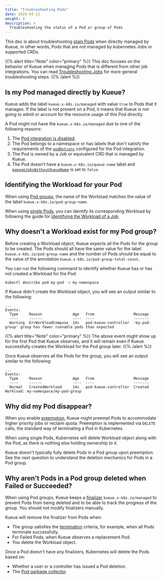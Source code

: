 ```yaml
---
title: "Troubleshooting Pods"
date: 2024-03-21
weight: 4
description: >
  Troubleshooting the status of a Pod or group of Pods
---
```


This doc is about troubleshooting [plain Pods](/docs/tasks/run/plain_pods/) when directly managed by Kueue,
in other words, Pods that are not managed by kubernetes Jobs or supported CRDs.

{{% alert title="Note" color="primary" %}}
This doc focuses on the behavior of Kueue when managing Pods that is different from other job integrations.
You can read [Troubleshooting Jobs](troubleshooting_jobs) for more general troubleshooting steps.
{{% /alert %}}

## Is my Pod managed directly by Kueue?

Kueue adds the label `kueue.x-k8s.io/managed` with value `true` to Pods that it manages.
If the label is not present on a Pod, it means that Kueue is not going to admit or account for the
resource usage of this Pod directly.

A Pod might not have the `kueue.x-k8s.io/managed` due to one of the following reasons:

1. The [Pod integration is disabled](/docs/tasks/run/plain_pods/#before-you-begin).
2. The Pod belongs to a namespace or has labels that don't satisfy the requirements of
   the [`podOptions`](/docs/reference/kueue-config.v1beta1/#PodIntegrationOptions) configured for the Pod integration.
3. The Pod is owned by a Job or equivalent CRD that is managed by Kueue.
4. The Pod doesn't have a `kueue.x-k8s.io/queue-name` label and [`manageJobsWithoutQueueName`](/docs/reference/kueue-config.v1beta1/#Configuration)
   is set to `false`.

## Identifying the Workload for your Pod

When using [Pod groups](/docs/tasks/run/plain_pods/#running-a-group-of-pods-to-be-admitted-together),
the name of the Workload matches the value of the label `kueue.x-k8s.io/pod-group-name`.

When using [single Pods](/docs/tasks/run/plain_pods/#running-a-single-pod-admitted-by-kueue), you can identify its corresponding
Workload by following the guide for [Identifying the Workload of a Job](troubleshooting_jobs/#identifying-the-workload-for-your-job).

## Why doesn't a Workload exist for my Pod group?

Before creating a Workload object, Kueue expects all the Pods for the group to be created.
The Pods should all have the same value for the label `kueue.x-k8s.io/pod-group-name` and
the number of Pods should be equal to the value of the annotation `kueue.x-k8s.io/pod-group-total-count`.

You can run the following command to identify whether Kueue has or has not created a Workload
for the Pod:

```bash
kubectl describe pod my-pod -n my-namespace
```

If Kueue didn't create the Workload object, you will see an output similar to the following:

```
...
Events:
  Type     Reason              Age   From                  Message
  ----     ------              ----  ----                  -------
  Warning  ErrWorkloadCompose  14s   pod-kueue-controller  'my-pod-group' group has fewer runnable pods than expected
```

{{% alert title="Note" color="primary" %}}
The above event might show up for the first Pod that Kueue observes, and it will remain
even if Kueue successfully creates the Workload for the Pod group later.
{{% /alert %}}

Once Kueue observes all the Pods for the group, you will see an output similar to the following:

```
...
Events:
  Type     Reason              Age   From                  Message
  ----     ------              ----  ----                  -------
  Normal   CreatedWorkload     14s   pod-kueue-controller  Created Workload: my-namespace/my-pod-group
```

## Why did my Pod disappear?

When you enable [preemption](/docs/concepts/cluster_queue/#preemption), Kueue might preempt Pods
to accommodate higher priority jobs or reclaim quota. Preemption is implemented via `DELETE` calls,
the standard way of terminating a Pod in Kubernetes.

When using single Pods, Kubernetes will delete Workload object along with the Pod, as there is
nothing else holding ownership to it.

Kueue doesn't typically fully delete Pods in a Pod group upon preemption. See the next question
to understand the deletion mechanics for Pods in a Pod group.

## Why aren't Pods in a Pod group deleted when Failed or Succeeded?

When using Pod groups, Kueue keeps a [finalizer](https://kubernetes.io/docs/concepts/overview/working-with-objects/finalizers/)
`kueue.x-k8s.io/managed` to prevent Pods from being deleted and to be able to track the progress of the group.
You should not modify finalizers manually.

Kueue will remove the finalizer from Pods when:
- The group satisfies the [termination](/docs/tasks/run/plain_pods/#termination) criteria, for example,
  when all Pods terminate successfully.
- For Failed Pods, when Kueue observes a replacement Pod.
- You delete the Workload object.

Once a Pod doesn't have any finalizers, Kubernetes will delete the Pods based on:
- Whether a user or a controller has issued a Pod deletion.
- The [Pod garbage collector](https://kubernetes.io/docs/concepts/workloads/pods/pod-lifecycle/#pod-garbage-collection).
